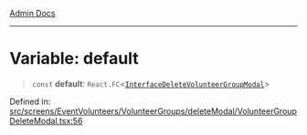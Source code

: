 [Admin Docs](/)

***

# Variable: default

> `const` **default**: `React.FC`\<[`InterfaceDeleteVolunteerGroupModal`](../interfaces/InterfaceDeleteVolunteerGroupModal.md)\>

Defined in: [src/screens/EventVolunteers/VolunteerGroups/deleteModal/VolunteerGroupDeleteModal.tsx:56](https://github.com/PalisadoesFoundation/talawa-admin/blob/main/src/screens/EventVolunteers/VolunteerGroups/deleteModal/VolunteerGroupDeleteModal.tsx#L56)
